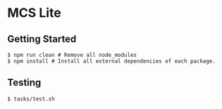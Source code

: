 # MCS Lite

## Getting Started

```
$ npm run clean # Remove all node_modules
$ npm install # Install all external dependencies of each package.
```

## Testing

```
$ tasks/test.sh
```

